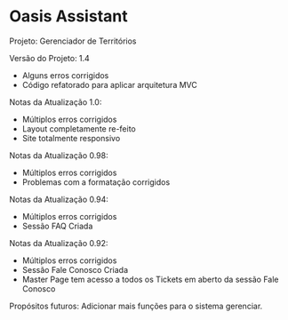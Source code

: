 # Oasis Assistant
 Projeto: Gerenciador de Territórios
 
 Versão do Projeto: 1.4
 * Alguns erros corrigidos
 * Código refatorado para aplicar arquitetura MVC

 Notas da Atualização 1.0:
 * Múltiplos erros corrigidos
 * Layout completamente re-feito
 * Site totalmente responsivo

 Notas da Atualização 0.98:
 * Múltiplos erros corrigidos
 * Problemas com a formatação corrigidos
 
 Notas da Atualização 0.94:
 * Múltiplos erros corrigidos
 * Sessão FAQ Criada

 Notas da Atualização 0.92:
 * Múltiplos erros corrigidos
 * Sessão Fale Conosco Criada
 * Master Page tem acesso a todos os Tickets em aberto da sessão Fale Conosco
 
 Propósitos futuros: Adicionar mais funções para o sistema gerenciar.
